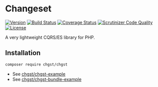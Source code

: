 # Changeset

<!-- 0.2.0 -->

[![Version](https://img.shields.io/packagist/v/chgst/chgst.svg?style=flat-square)](https://packagist.org/packages/chgst/chgst)
[![Build Status](https://travis-ci.org/chgst/chgst.svg?branch=develop)](https://travis-ci.org/chgst/chgst)
[![Coverage Status](https://coveralls.io/repos/github/chgst/chgst/badge.svg?branch=develop)](https://coveralls.io/github/chgst/chgst?branch=develop)
[![Scrutinizer Code Quality](https://scrutinizer-ci.com/g/chgst/chgst/badges/quality-score.png?b=develop)](https://scrutinizer-ci.com/g/chgst/chgst/?branch=develop)
[![License](https://poser.pugx.org/chgst/chgst/license.svg)](https://packagist.org/packages/chgst/chgst)

A very lightweight CQRS/ES library for PHP.

## Installation

```bash
composer require chgst/chgst
```

* See [chgst/chgst-example](https://github.com/chgst/chgst-example)
* See [chgst/chgst-bundle-example](https://github.com/chgst/chgst-bundle-example)
